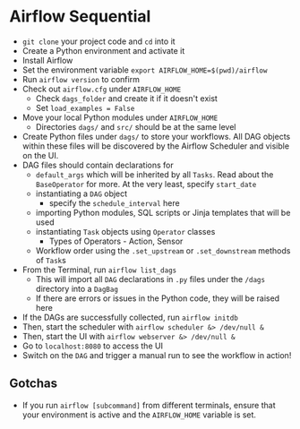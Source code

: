 # Airflow Sequential

- `git clone` your project code and `cd` into it
- Create a Python environment and activate it
- Install Airflow
- Set the environment variable 
  `export AIRFLOW_HOME=$(pwd)/airflow`
- Run `airflow version` to confirm
- Check out `airflow.cfg` under `AIRFLOW_HOME`
  - Check `dags_folder` and create it if it doesn't exist
  - Set `load_examples = False`
- Move your local Python modules under `AIRFLOW_HOME`
  - Directories `dags/` and `src/` should be at the same level
- Create Python files under `dags/` to store your workflows. All DAG objects within these files will be discovered by the Airflow Scheduler and visible on the UI.
- DAG files should contain declarations for
  - `default_args` which will be inherited by all `Tasks`. 
    Read about the `BaseOperator` for more.
    At the very least, specify `start_date`
  - instantiating a `DAG` object
    - specify the `schedule_interval` here
  - importing Python modules, SQL scripts or Jinja templates that will be used
  - instantiating `Task` objects using `Operator` classes
    - Types of Operators - Action, Sensor
  - Workflow order using the `.set_upstream` or `.set_downstream` methods of `Task`s
- From the Terminal, run `airflow list_dags`
  - This will import all `DAG` declarations in `.py` files under the `/dags` directory into a `DagBag`
  - If there are errors or issues in the Python code, they will be raised here
- If the DAGs are successfully collected, run `airflow initdb`
- Then, start the scheduler with `airflow scheduler &> /dev/null &`
- Then, start the UI with `airflow webserver &> /dev/null &`
- Go to `localhost:8080` to access the UI
- Switch on the `DAG` and trigger a manual run to see the workflow in action!

## Gotchas

- If you run `airflow [subcommand]` from different terminals, ensure that your environment is active and the `AIRFLOW_HOME` variable is set.